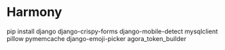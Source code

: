 # Harmony

pip install django django-crispy-forms django-mobile-detect mysqlclient pillow pymemcache django-emoji-picker agora_token_builder